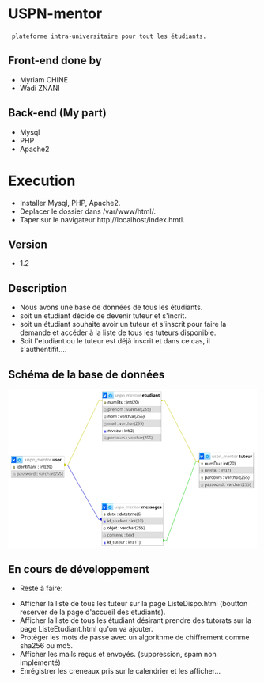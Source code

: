 # USPN-mentor
  ` plateforme intra-universitaire pour tout les étudiants.`

 ## Front-end done by
 * Myriam CHINE
 * Wadi ZNANI
 
 ## Back-end (My part)
 * Mysql
 * PHP
 * Apache2
 
 # Execution
 * Installer Mysql, PHP, Apache2. 
 * Deplacer le dossier dans /var/www/html/. 
 * Taper sur le navigateur http://localhost/index.hmtl. 
 
 ## Version
 * 1.2
 
 ## Description
 * Nous avons une base de données de tous les étudiants. 
 * soit un etudiant décide de devenir tuteur et s'incrit. 
 * soit un étudiant souhaite avoir un tuteur et s'inscrit pour faire la demande et accéder à la liste de tous les tuteurs disponible. 
 * Soit l'etudiant ou le tuteur est déjà inscrit et dans ce cas, il s'authentifit....
 
 ## Schéma de la base de données
 <img src=database/schema.png alt="schema"/>
 
 ## En cours de développement
 - Reste à faire: 
 * Afficher la liste de tous les tuteur sur la page ListeDispo.html (boutton reserver de la page d'accueil des etudiants). 
 * Afficher la liste de tous les étudiant désirant prendre des tutorats sur la page ListeEtudiant.html qu'on va ajouter. 
 * Protéger les mots de passe avec un algorithme de chiffrement comme sha256 ou md5. 
 * Afficher les mails reçus et envoyés. (suppression, spam non implémenté)
 * Enrégistrer les creneaux pris sur le calendrier et les afficher...	
 

 
